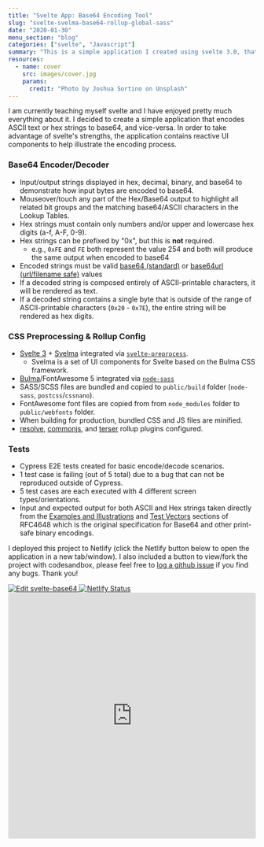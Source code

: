 ```yaml
---
title: "Svelte App: Base64 Encoding Tool"
slug: "svelte-svelma-base64-rollup-global-sass"
date: "2020-01-30"
menu_section: "blog"
categories: ["svelte", "Javascript"]
summary: "This is a simple application I created using svelte 3.0, that encodes/decodes ASCII text or hex strings to/from base64 and provides reactive ui components to help illustrate the encoding process."
resources:
  - name: cover
    src: images/cover.jpg
    params:
      credit: "Photo by Joshua Sortino on Unsplash"
---
```

I am currently teaching myself svelte and I have enjoyed pretty much everything about it. I decided to create a simple application that encodes ASCII text or hex strings to base64, and vice-versa. In order to take advantage of svelte's strengths, the application contains reactive UI components to help illustrate the encoding process.

### Base64 Encoder/Decoder

- Input/output strings displayed in hex, decimal, binary, and base64 to demonstrate how input bytes are encoded to base64.
- Mouseover/touch any part of the Hex/Base64 output to highlight all related bit groups and the matching base64/ASCII characters in the Lookup Tables.
- Hex strings must contain only numbers and/or upper and lowercase hex digits (a-f, A-F, 0-9).
- Hex strings can be prefixed by "0x", but this is **not** required.
  - e.g., `0xFE` and `FE` both represent the value 254 and both will produce the same output when encoded to base64
- Encoded strings must be valid [base64 (standard)](https://tools.ietf.org/html/rfc4648#section-4) or [base64url (url/filename safe)](https://tools.ietf.org/html/rfc4648#section-5) values
- If a decoded string is composed entirely of ASCII-printable characters, it will be rendered as text.
- If a decoded string contains a single byte that is outside of the range of ASCII-printable characters (`0x20` - `0x7E`), the entire string will be rendered as hex digits.

### CSS Preprocessing & Rollup Config

- [Svelte 3](https://github.com/sveltejs/svelte) + [Svelma](https://github.com/c0bra/svelma) integrated via [`svelte-preprocess`](https://github.com/kaisermann/svelte-preprocess).
  - Svelma is a set of UI components for Svelte based on the Bulma CSS framework.
- [Bulma](https://github.com/jgthms/bulma)/FontAwesome 5 integrated via [`node-sass`](https://github.com/sass/node-sass)
- SASS/SCSS files are bundled and copied to `public/build` folder (`node-sass`, `postcss`/`cssnano`).
- FontAwesome font files are copied from from `node_modules` folder to `public/webfonts` folder.
- When building for production, bundled CSS and JS files are minified.
- [resolve](https://www.npmjs.com/package/@rollup/plugin-node-resolve), [commonjs](https://www.npmjs.com/package/@rollup/plugin-commonjs), and [terser](https://github.com/TrySound/rollup-plugin-terserhttps://github.com/TrySound/rollup-plugin-terser) rollup plugins configured.

### Tests

- Cypress E2E tests created for basic encode/decode scenarios.
- 1 test case is failing (out of 5 total) due to a bug that can not be reproduced outside of Cypress.
- 5 test cases are each executed with 4 different screen types/orientations.
- Input and expected output for both ASCII and Hex strings taken directly from the [Examples and Illustrations](https://tools.ietf.org/html/rfc4648#section-9) and [Test Vectors](https://tools.ietf.org/html/rfc4648#section-10) sections of RFC4648 which is the original specification for Base64 and other print-safe binary encodings.

I deployed this project to Netlify (click the Netlify button below to open the application in a new tab/window). I also included a button to view/fork the project with codesandbox, please feel free to <a href="https://github.com/a-luna/svelte-base64/issues" target="_blank">log a github issue</a> if you find any bugs. Thank you!

<div class="cs-embed-wrapper">
  <div class="cs-embed-buttons">
    <a href="https://codesandbox.io/s/github/a-luna/svelte-base64/tree/master/?fontsize=12&hidenavigation=1&theme=dark" target="_blank">
      <img alt="Edit svelte-base64" src="https://codesandbox.io/static/img/play-codesandbox.svg">
    </a>
    <a href="https://aaronluna.dev/base64"target="_blank">
      <img src="https://api.netlify.com/api/v1/badges/6fbc8193-d75d-4dea-a3eb-64d9e97681f1/deploy-status" alt="Netlify Status">
    </a>
  </div>
  <div class="cs-embed">
    <iframe
        src="https://codesandbox.io/embed/github/a-luna/svelte-base64?codemirror=1&fontsize=12&hidenavigation=1&theme=dark&view=preview&runonclick=1"
        style="width:100%; height:500px; border:2px solid var(--accent-color2); border-radius: 4px; overflow-x:auto; overflow-y:auto"
        title="svelte-base64"
        allow="geolocation; microphone; camera; midi; vr; accelerometer; gyroscope; payment; ambient-light-sensor; encrypted-media; usb"
        sandbox="allow-modals allow-forms allow-popups allow-scripts allow-same-origin"
      ></iframe>
  </div>
</div>
